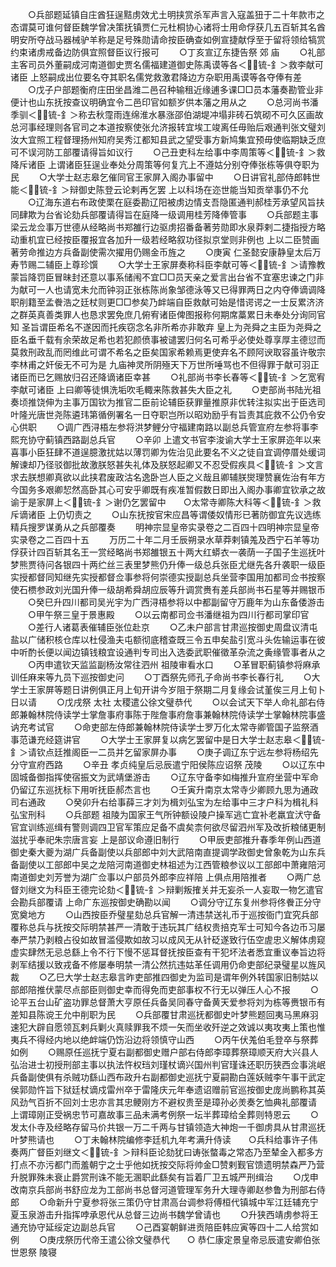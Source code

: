 <!-- { "loadSidebar": true } -->
　　○兵部题延镇自庄酋狂逞黠虏效尤土明挟赏杀军声言入寇盖狃于二十年款市之态谓莫可谁何督臣魏学曾决策抚镇贾仁元杜桐协心诸将士用命俘获几五百斩其名酋明安所夺战马器械驴羊称是足号殊勋请命按臣确查如例宣捷献俘至于留将领给犒赏约束诸虏戒备边防俱宜照督臣议行报可
　　○丁亥宣辽东捷告祭  郊  庙
　　○礼部主客司员外董嗣成河南道御史贾名儒福建道御史陈禹谟等各＜锍-釒＞救李献可诸臣  上怒嗣成出位要名夺其职名儒党救激君降边方杂职用禹谟等各夺俸有差
　　○戊子户部题衡府庄田坐昌潍二邑召种输租近缘逋多课□□员本藩奏勘管业非便计也山东抚按查议明确宜令二邑印官如额岁供本藩之用从之
　　○总河尚书潘季驯＜锍-釒＞称去秋霪雨连绵淮水暴涨邵伯湖堤冲塌非砖石筑砌不可久区画故总河事经理则各官司之本道按察使张允济报转宜埃工竣离任毋贻后艰通判张文璧刘汝大宜照工程督理扬州知府吴秀江都知县武之望受事方新鸠集宜预毋使临期缺乏庶可不误河防工部覆请得旨如议行
　　○己丑吏科左给事中李周策等＜锍-釒＞救降斥诸臣  上谓诸臣狂逞业奉处分周策等何复亢上不遵姑分别夺俸张栋等俱夺职为民
　　○大学士赵志皋乞催同官王家屏入阁办事留中
　　○日讲官礼部侍郎韩世能＜锍-釒＞辩御史陈登云论剌再乞罢  上以科场在迩世能当知贡举事仍不允
　　○辽海东道右布政使栗在庭委勘辽阳被虏边情支吾隐匿通判郝桂芳承望风旨扶同肆欺为台省论劾兵部覆请得旨在庭降一级调用桂芳降俸管事
　　○兵部题主事梁云龙佥事万世德从经略尚书郑雒行边驱虏招番备著劳勋即水泉莽剌二捷指授方略动重机宜已经按臣覆报宜各加升一级若经略叙功径拟京堂则非例也  上以二臣赞画著劳命推边方兵备副使需次擢用仍赐金币旌之
　　○庚寅  仁圣懿安康静皇太后万寿节赐二辅臣上尊珍馔
　　○大学士王家屏奏称科臣李献可等＜锍-釒＞请豫教蒙旨降罚臣冒昧封还意以事系储闱不宜□□员天亲之爱言出台省不宜塞忠谏之门非为献可一人也请宽未允而钟羽正张栋陈尚象邹德泳等又已得罪两日之内夺俸谪调降职削籍至孟餋浩之廷杖则更□□参矣乃衅端自臣救献可始是惜谔谔之一士反累济济之群英真善类罪人也恳求罢免庶几俯宥诸臣俾图报称何期席藁累日未奉处分询同官知  圣旨谓臣希名不遂因而托疾窃念名非所希亦非敢弃  皇上为尧舜之主臣为尧舜之臣名垂千载有余荣故足希也若犯颜偾事被谴罢归何名可希乎必使处尊享厚主德愆而莫救刑政乱而罔维此可谓不希名之臣矣国家希赖焉更使弃名不顾阿谀取容虽许敬宗李林甫之奸佞无不可为是  九庙神灵所阴殛天下万世所唾骂也不但得罪于献可羽正诸臣而已乞赐放归召还降谪诸臣幸甚
　　○礼部尚书李长春等＜锍-釒＞乞宽宥李献可诸臣  上曰卿等徒惧洗垢吹毛輙来陈救甚失大臣之礼
　　○吏部尚书陆光祖奏顷推饶伸为主事万国钦为推官二臣前论辅臣获罪量推原非优转注拟实出于臣选司叶隆光唐世尧陈遴玮第循例署名一日夺职岂所以昭劝励乎有旨责其庇救不公仍令安心供职
　　○调广西浔梧左参将洪梦鲤分守福建南路以副总兵管宣府左参将事李熙充协守蓟镇西路副总兵官
　　○辛卯  上遣文书官李浚谕大学士王家屏迩年以来喜事小臣狂肆不道逞臆激扰姑以薄罚卿为佐治见此要名不义之徒自宜调停厝处缓词解谏却乃径驳御批故激朕怒甚失礼体及朕怒起卿又不忍受假疾具＜锍-釒＞文言求去朕想卿真欲以此挟君废政沽名逸卧岂人臣之义哉且卿辅朕爕理赞襄佐治有年方今国务多艰卿恝然高卧其心可安乎卿既有疾准暂假数日即出入阁办事卿宜钦承之故谕于是家屏上＜锍-釒＞谢仍乞罢留中　　○太常寺卿陈大科等＜锍-釒＞救斥谪诸臣  上仍切责之
　　○山东抚按官宋应昌等谓倭奴情形已著防御宜先议选练精兵搜罗谋勇从之兵部覆奏
　　明神宗显皇帝实录卷之二百四十四明神宗显皇帝实录卷之二百四十五
　　万历二十年二月壬辰朔录水草莽剌镇羗及西宁石羊等功俘获计四百斩其名王一赏经略尚书郑雒银五十两大红蟒衣一袭荫一子国子生巡抚叶梦熊贾待问各银四十两纻丝三表里梦熊仍升俸一级总兵张臣尤继先各升袭职一级臣实授都督同知继先实授都督佥事参将何崇德实授副总兵坐营李国用加都司佥书按察使石槚参政刘光国升俸一级胡希舜胡应辰等升调赏赉有差兵部尚书石星等并赐银币
　　○癸巳升四川都司吴光宇为广西浔梧参将以中都副留守万鹿年为山东备倭游击
　　○甲午祭三皇于景惠殿
　　○以云南都司佥书潘继祖为四川行都司掌印官
　　○差行人诸葛表催辅臣张位赴京
　　○乙未户部言甘肃巡按御史周盘议清屯盐以广储积核仓库以杜侵渔夫屯额彻底稽查既三令五申矣盐引宽斗头佐输运事在彼中听酌长便以闻边镇钱粮宜设通判专司出入选委武职催徵革杂流之夤缘管事者从之
　　○丙申遣钦天监监副杨汝常往泗州  祖陵审看水口
　　○革冒职蓟镇参将麻承训任麻来等九员下巡按御史问
　　○丁酉祭先师孔子命尚书李长春行礼
　　○大学士王家屏等题日讲例俱正月上旬开讲今岁阻于祭期二月复缘会试堇俟三月上旬卜日以请
　　○戊戌祭  太社  太稷遣公徐文璧恭代
　　○以会试天下举人命礼部右侍郎兼翰林院侍读学士掌詹事府事陈于陛詹事府詹事兼翰林院侍读学士掌翰林院事盛讷充考试官
　　○命吏部左侍郎兼翰林院侍读学士罗万化太常寺卿管国子监祭酒事范谦充经筵讲官
　　○大学士王家屏复以病乞罢留中是日大学士赵志皋＜锍-釒＞请钦点廷推阁臣一二员并乞留家屏办事
　　○庚子调辽东宁远左参将杨绍先分守宣府西路
　　○辛丑  孝贞纯皇后忌辰遣宁阳侯陈应诏祭  茂陵
　　○以辽东中固城备御指挥使宿振文为武靖堡游击
　　○辽东守备李如梅推升宣府坐营中军命仍留辽东巡抚标下用听抚臣郝杰言也
　　○壬寅升南京太常寺少卿顾九思为通政司右通政
　　○癸卯升右给事薛三才刘为楫刘弘宝为左给事中三才户科为楫礼科弘宝刑科
　　○兵部题  祖陵为国家王气所钟额设陵户操军逃亡宜补老羸宜汱守备官宜训练巡缉有警则调四卫官军策应足备不虞矣柰何欲尽留泗州军及改折粮储更制滋扰乎奉祀朱宗唐言妄  上是部议命遵旧制行
　　○甲辰吏部推升春季年例山西道御史秦大夔为湖广兵备副使以兵部郎中刘大武陪南直提调学政御史曾象乾为山东兵备副使以工部郎中吴之龙陪河南道御史林祖述为江西管粮参议以工部郎中萧雍陪河南道御史刘芳誉为湖广佥事以户部员外郎李应祥陪  上俱点用陪推者
　　○两广总督刘继文为科臣王德完论劾＜锍-釒＞辩剿叛搉关并无妄杀一人妄取一物乞遣官会勘兵部覆请  上命广东巡按御史确勘以闻
　　○调分守辽东复州参将佟餋正分守宽奠地方
　　○山西按臣乔璧星劾总兵官解一清违禁送礼币于巡按衙门宜究兵部覆称总兵与抚按交际明禁甚严一清敢于违玩其广结权贵掊克军士可知今各边币习屡奉严禁乃剥粮占役如故冒滥侵欺如故习以成风无从针砭遂致行伍空虗忠义解体虏窥虚实肆然无忌总繇上令不行下慢不惩耳督抚按臣查有干犯坏法者悉宜重议奉旨边将剥军结援以致戎备不修屡奉明禁一清公然抗违姑革任调用仍命吏部纪录璧星以旌风裁
　　○乙巳大学士赵志皋言昨吏部推四御史为监司是谓年例外转国家旧制姑以部郎陪推伏蒙尽点部臣则御史幸而得免而吏部事权不行无以弹压人心不报
　　○论平五台山矿盗功罪总督萧大亨原任兵备吴同春守备黄天爱参将刘为栋等赉银币有差知县陈谠王允中削职为民
　　○兵部覆甘肃巡抚都御史叶梦熊题回夷马黑麻羽速犯大辟自愿领瓦剌兵剿火真赎罪我不烦一矢而坐收歼逆之效诚以夷攻夷上策也惟夷兵不得经内地以绝衅端仍饬沿边将领慎守山西
　　○丙午伏羗伯毛登卒与祭葬如例
　　○赐原任巡抚宁夏右副都御史赠户部右侍郎李璋葬祭璋顺天府大兴县人弘治进士初授刑部主事以执法忤权珰刘瑾杖谪兴国州判官瑾诛还职历狭西佥事洮岷兵备副使俱有杀贼功繇山西布政升右副都御史巡抚宁夏嗣勘白莲妖贼李午事干武定侯郭勋忤旨下狱廷杖谪戍雷州卒于雷隆庆元年奉遗诏赠前官巡按御史庞尚鹏称其英风劲气百折不回刘士忠亦言其忠鲠刚方不避权贵至是璋孙必羙奏乞恤典礼部覆请  上谓璋刚正受祸忠节可嘉故事三品未满考例祭一坛半葬璋给全葬则特恩云
　　○发太仆寺及经略存留马价共银一万二千两与甘镇领造大神炮一千御虏具从甘肃巡抚叶梦熊请也
　　○丁未翰林院编修李廷机九年考满升侍读　　○兵科给事许子伟奏两广督臣刘继文＜锍-釒＞辩科臣论劾犹曰诪张螫毒之常态乃至辇金入都多方打点不亦污都门而羞朝宁之士乎他如抚按交际将帅金□赞剌觐官馈遗明禁森严乃营升脱罪殊未衰止爵赏刑诛不能无溷职此繇矣有旨着厂卫五城严刑缉治
　　○戊申改南京兵部尚书舒应龙为工部尚书总督河道管理军务升大理寺卿赵参鲁为刑部右侍郎
　　○命新升宁夏参将张三策仍守甘肃高台调参将傅桓代镇城中军江廷辅充宁夏玉泉游击升指挥哱承恩代从总督三边尚书魏学曾请也
　　○升狭西靖虏参将王通充协守延绥定边副总兵官
　　○己酉宴朝鲜进贡陪臣韩应寅等四十二人给赏如例
　　○庚戌祭历代帝王遣公徐文璧恭代　　○  恭仁康定景皇帝忌辰遣安卿伯张世恩祭  陵寝

